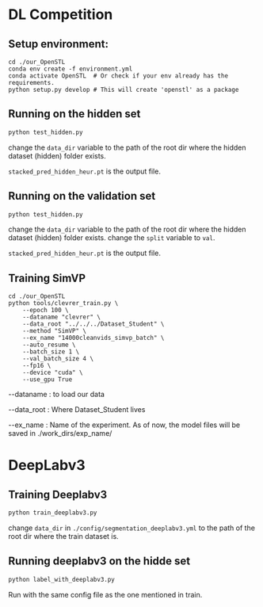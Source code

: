# DL Competition

## Setup environment:
```
cd ./our_OpenSTL
conda env create -f environment.yml
conda activate OpenSTL  # Or check if your env already has the requirements.
python setup.py develop # This will create 'openstl' as a package
```

## Running on the hidden set
```bash
python test_hidden.py
```
change the ```data_dir``` variable to the path of the root dir where the hidden dataset (hidden) folder exists.

```stacked_pred_hidden_heur.pt``` is the output file.

## Running on the validation set
```bash
python test_hidden.py
```
change the ```data_dir``` variable to the path of the root dir where the hidden dataset (hidden) folder exists.
change the ```split``` variable to ```val```.

```stacked_pred_hidden_heur.pt``` is the output file.


## Training SimVP 

```
cd ./our_OpenSTL
python tools/clevrer_train.py \
    --epoch 100 \
    --dataname "clevrer" \
    --data_root "../../../Dataset_Student" \
    --method "SimVP" \
    --ex_name "14000cleanvids_simvp_batch" \
    --auto_resume \
    --batch_size 1 \
    --val_batch_size 4 \
    --fp16 \
    --device "cuda" \
    --use_gpu True
```

--dataname  : to load our data

--data_root : Where Dataset_Student lives

--ex_name   : Name of the experiment. As of now, the model files will be saved in ./work_dirs/exp_name/



# DeepLabv3
## Training Deeplabv3

```bash
python train_deeplabv3.py
```
change ```data_dir``` in ```./config/segmentation_deeplabv3.yml``` to the path of the root dir where the train dataset is.

## Running deeplabv3 on the hidde set
```bash
python label_with_deeplabv3.py
```
Run with the same config file as the one mentioned in train.